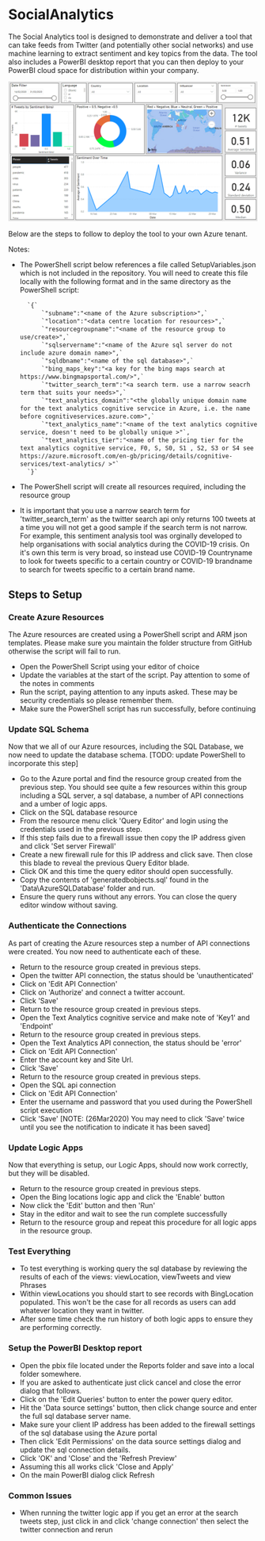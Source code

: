 # SocialAnalytics
The Social Analytics tool is designed to demonstrate and deliver a tool that can take feeds from Twitter (and potentially other social networks) and use machine learning to extract sentiment and key topics from the data.
The tool also includes a PowerBI desktop report that you can then deploy to your PowerBI cloud space for distribution within your company.


![alt text](Assets/dashboard1.png "Social analytics dashboard")


Below are the steps to follow to deploy the tool to your own Azure tenant.

Notes:

- The PowerShell script below references a file called SetupVariables.json which is not included in the repository. You will need to create this file locally with the following format and in the same directory as the PowerShell script:

        `{`  
            `"subname":"<name of the Azure subscription>",`  
            `"location":"<data centre location for resources>",`  
            `"resourcegroupname":"<name of the resource group to use/create>",`  
            `"sqlservername":"<name of the Azure sql server do not include azure domain name>",`  
            `"sqldbname":"<name of the sql database>",`  
            `"bing_maps_key":"<a key for the bing maps search at https://www.bingmapsportal.com/>",`  
            `"twitter_search_term":"<a search term. use a narrow seacrh term that suits your needs>",`  
            `"text_analytics_domain":"<the globally unique domain name for the text analytics cognitive servcice in Azure, i.e. the name before cognitiveservices.azure.com>",`  
            `"text_analytics_name":"<name of the text analytics cognitive service, doesn't need to be globally unique >"`,
            `"text_analytics_tier":"<name of the pricing tier for the text analytics cognitive service, F0, S, S0, S1 , S2, S3 or S4 see https://azure.microsoft.com/en-gb/pricing/details/cognitive-services/text-analytics/ >"`
        `}`  


- The PowerShell script will create all resources required, including the resource group

- It is important that you use a narrow search term for 'twitter_search_term' as the twitter search api only returns 100 tweets at a time you will not get a good sample if the search term is not narrow. For example, this sentiment analysis tool was orginally developed to help organisations with social analytics during the COVID-19 crisis. On it's own this term is very broad, so instead use COVID-19 Countryname to look for tweets specific to a certain country or COVID-19 brandname to search for tweets specific to a certain brand name.

## Steps to Setup

### Create Azure Resources
The Azure resources are created using a PowerShell script and ARM json templates. Please make sure you maintain the folder structure from GitHub otherwise the script will fail to run.
 - Open the PowerShell Script using your editor of choice
 - Update the variables at the start of the script. Pay attention to some of the notes in comments
 - Run the script, paying attention to any inputs asked. These may be security credentials so please remember them.
 - Make sure the PowerShell script has run successfully, before continuing

### Update SQL Schema
Now that we all of our Azure resources, including the SQL Database, we now need to update the database schema. [TODO: update PowerShell to incorporate this step]
- Go to the Azure portal and find the resource group created from the previous step. You should see quite a few resources within this group including a SQL server, a sql database, a number of API connections and a umber of logic apps.
- Click on the SQL database resource
- From the resource menu click 'Query Editor' and login using the credentials used in the previous step.
- If this step fails due to a firewall issue then copy the IP address given and click 'Set server Firewall'
- Create a new firewall rule for this IP address and click save. Then close this blade to reveal the previous Query Editor blade.
- Click OK and this time the query editor should open successfully.
- Copy the contents of 'generatedbobjects.sql' found in the 'Data\AzureSQLDatabase' folder and run.
- Ensure the query runs without any errors. You can close the query editor window without saving.
### Authenticate the Connections
As part of creating the Azure resources step a number of API connections were created. You now need to authenticate each of these.
- Return to the resource group created in previous steps.
- Open the twitter API connection, the status should be 'unauthenticated'
- Click on 'Edit API Connection'
- Click on 'Authorize' and connect a twitter account.
- Click 'Save'
- Return to the resource group created in previous steps.
- Open the Text Analytics cognitive service and make note of 'Key1' and 'Endpoint'
- Return to the resource group created in previous steps.
- Open the Text Analytics API connection, the status should be 'error'
- Click on 'Edit API Connection'
- Enter the account key and Site Url.
- Click 'Save'
- Return to the resource group created in previous steps.
- Open the SQL api connection
- Click on 'Edit API Connection'
- Enter the username and password that you used during the PowerShell script execution
- Click 'Save' [NOTE: (26Mar2020) You may need to click 'Save' twice until you see the notification to indicate it has been saved]
### Update Logic Apps
Now that everything is setup, our Logic Apps, should now work correctly, but they will be disabled.
- Return to the resource group created in previous steps.
- Open the Bing locations logic app and click the 'Enable' button
- Now click the 'Edit' button and then 'Run'
- Stay in the editor and wait to see the run complete successfully
- Return to the resource group and repeat this procedure for all logic apps in the resource group.
### Test Everything
- To test everything is working query the sql database by reviewing the results of each of the views: viewLocation, viewTweets and view Phrases
- Within viewLocations you should start to see records with BingLocation populated. This won't be the case for all records as users can add whatever location they want in twitter.
- After some time check the run history of both logic apps to ensure they are performing correctly.

### Setup the PowerBI Desktop report
- Open the pbix file located under the Reports folder and save into a local folder somewhere. 
- If you are asked to authenticate just click cancel and close the error dialog that follows.
- Click on the 'Edit Queries' button to enter the power query editor.
- Hit the 'Data source settings' button, then click change source and enter the full sql database server name.
- Make sure your client IP address has been added to the firewall settings of the sql database using the Azure portal
- Then click 'Edit Permissions' on the data source settings dialog and update the sql connection details.
- Click 'OK' and 'Close' and the 'Refresh Preview'
- Assuming this all works click 'Close and Apply'
- On the main PowerBI dialog click Refresh

### Common Issues
- When running the twitter logic app if you get an error at the search tweets step, just click in and click 'change connection' then select the twitter connection and rerun

  